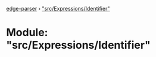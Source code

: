 [edge-parser](../README.md) › ["src/Expressions/Identifier"](_src_expressions_identifier_.md)

# Module: "src/Expressions/Identifier"


